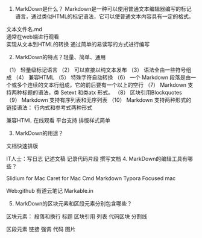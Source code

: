 1.	MarkDown是什么？
Markdown是一种可以使用普通文本编辑器编写的标记语言，通过类似HTML的标记语法，它可以使普通文本内容具有一定的格式。

文本文件名.md  
通常在web端进行观看   
实现从文本到HTML的转换
通过简单的易读写的方式进行编写

2.	MarkDown的特点？轻量、简单、通用

（1）	轻量级标记语言
（2）	可以直接以纯文本发布
（3）	语法全由一些符号组成
（4）	兼容HTML
（5）	特殊字符自动转换
（6）	一个 Markdown 段落是由一个或多个连续的文本行组成，它的前后要有一个以上的空行
（7）	Markdown 支持两种标题的语法，类 Setext 和类atx 形式。
（8）	区块引用Blockquotes
（9）	Markdown 支持有序列表和无序列表
（10）	Markdown 支持两种形式的链接语法： 行内式和参考式两种形式

兼容HTML
在线观看
平台支持
排版样式简单

3.	MarkDown的用途？

文档快速排版

IT人士：写日志 记述文稿 记录代码片段 撰写文档
4.	MarkDown的编辑工具有哪些？

Slidium for Mac
Caret for Mac
Cmd Markdown 
Typora
Focused mac

Web:github 有道云笔记 Markable.in

5.	MarkDown的区块元素和区段元素分别包含哪些？

区块元素：
段落和换行
标题
区块引用
列表
代码区块
分割线

   区段元素
			链接
			强调
			代码
			图片
